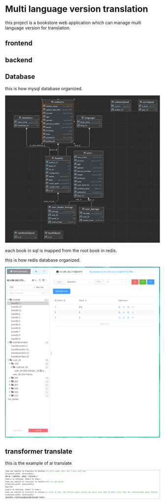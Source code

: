 # Multi language version translation

this project is a bookstore web application which can manage multi language version for translation.

## frontend

## backend

## Database

this is how mysql database organized.

![](pic/img_1.png)

each book in sql is mapped from the root book in redis.

this is how redis database organized.

![](pic/img.png)

## transformer translate

this is the example of ai translate

![](pic/img_2.png)